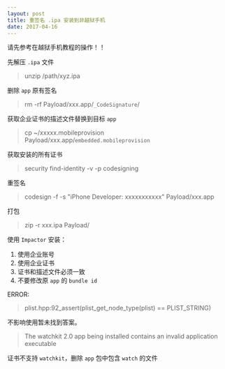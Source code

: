 ```yaml
---
layout: post
title: 重签名 .ipa 安装到非越狱手机
date: 2017-04-16
---
```


请先参考在越狱手机教程的操作！！

先解压 `.ipa` 文件
> unzip /path/xyz.ipa

删除 `app` 原有签名
> rm -rf Payload/xxx.app/`_CodeSignature`/  

获取企业证书的描述文件替换到目标 `app`
> cp ~/xxxxx.mobileprovision Payload/xxx.app/`embedded.mobileprovision`

获取安装的所有证书
> security find-identity -v -p codesigning

重签名
> codesign -f -s "iPhone Developer: xxxxxxxxxxx" Payload/xxx.app

打包
> zip -r xxx.ipa Payload/

使用 `Impactor` 安装：
>
1. 使用企业账号
2. 使用企业证书
3. 证书和描述文件必须一致
4. 不要修改原 `app` 的 `bundle id`

ERROR:
> plist.hpp:92\_assert(plist\_get\_node\_type(plist) == PLIST_STRING)  

不影响使用暂未找到答案。
> The watchkit 2.0 app being installed contains an invalid application executable

证书不支持 `watchkit`，删除 `app` 包中包含 `watch` 的文件
